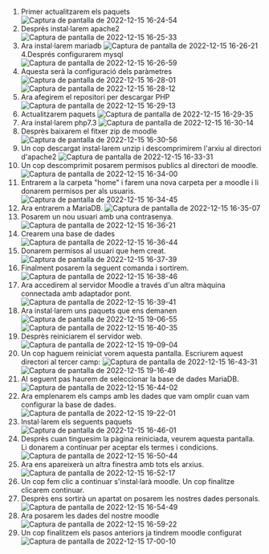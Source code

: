  1. Primer actualitzarem els paquets
![Captura de pantalla de 2022-12-15 16-24-54](https://user-images.githubusercontent.com/114162657/207912404-c768cb79-2077-4797-acc0-2038efda5762.png)
 2. Després instal·larem apache2
![Captura de pantalla de 2022-12-15 16-25-33](https://user-images.githubusercontent.com/114162657/207912758-a9b967a2-c821-4366-86e3-f907f1067d8b.png)
 3. Ara instal·larem mariadb
![Captura de pantalla de 2022-12-15 16-26-21](https://user-images.githubusercontent.com/114162657/207912938-395c2b3e-6cfa-4d85-8f0a-72a01aef0001.png)
 4.Després configurarem mysql
![Captura de pantalla de 2022-12-15 16-26-59](https://user-images.githubusercontent.com/114162657/207913296-5a24ad01-036a-4ccd-95eb-e53d0c63166f.png)
 5. Aquesta serà la configuració dels paràmetres
![Captura de pantalla de 2022-12-15 16-28-01](https://user-images.githubusercontent.com/114162657/207913446-c2cff94f-2f9b-492a-83cb-60795e8e8e4f.png)
![Captura de pantalla de 2022-12-15 16-28-12](https://user-images.githubusercontent.com/114162657/207913463-38081421-7fb6-470a-990b-6db352f4d1a1.png)
 6. Ara afegirem el repositori per descargar PHP
![Captura de pantalla de 2022-12-15 16-29-13](https://user-images.githubusercontent.com/114162657/207913803-53fc9d53-7dee-44ff-98f3-4ccd4bbc3430.png)
 7. Actualitzarem paquets
![Captura de pantalla de 2022-12-15 16-29-35](https://user-images.githubusercontent.com/114162657/207913919-96e940ee-5761-4709-a920-dbe9d060e03f.png)
 8. Ara instal·larem php7.3
![Captura de pantalla de 2022-12-15 16-30-14](https://user-images.githubusercontent.com/114162657/207914196-523f0718-c30c-4b71-95b1-6c513bda2d9c.png)
 9. Desprès baixarem el fitxer zip de moodle
![Captura de pantalla de 2022-12-15 16-30-56](https://user-images.githubusercontent.com/114162657/207914369-66774271-8271-4484-964f-d8638e07c7c1.png)
 10. Un cop descargat instal·larem unzip i descomprimirem l'arxiu al directori d'apache2
![Captura de pantalla de 2022-12-15 16-33-31](https://user-images.githubusercontent.com/114162657/207932884-f76038c6-a6c6-47c9-86a8-c13ee5984f1e.png)
 11. Un cop descomprimit posarem permisos publics al directori de moodle.
![Captura de pantalla de 2022-12-15 16-34-00](https://user-images.githubusercontent.com/114162657/207933522-96de2f68-4165-45f5-ade3-8d105792aff1.png)
 12. Entrarem a la carpeta "home" i farem una nova carpeta per a moodle i li donarem permisos per als usuaris.
![Captura de pantalla de 2022-12-15 16-34-45](https://user-images.githubusercontent.com/114162657/207933769-66e51b0c-bb9f-47fc-aeb0-aeb1a8a2b8d0.png)
 13. Ara entrarem a MariaDB.
![Captura de pantalla de 2022-12-15 16-35-07](https://user-images.githubusercontent.com/114162657/207934015-1dda44a5-c541-4abb-9358-b0af49d21e09.png)
 14. Posarem un nou usuari amb una contrasenya.
![Captura de pantalla de 2022-12-15 16-36-21](https://user-images.githubusercontent.com/114162657/207934217-2723d9e0-2fd4-4b30-aacf-14478b2b4f3b.png)
 15. Crearem una base de dades
![Captura de pantalla de 2022-12-15 16-36-44](https://user-images.githubusercontent.com/114162657/207934366-834b12dc-439b-40a5-b442-a223f453cd36.png)
 16. Donarem permisos al usuari que hem creat.
![Captura de pantalla de 2022-12-15 16-37-39](https://user-images.githubusercontent.com/114162657/207934582-7c9cc0c2-09ff-463f-9fc0-9eb65c379d29.png)
 17. Finalment posarem la seguent comanda i sortirem.
![Captura de pantalla de 2022-12-15 16-38-46](https://user-images.githubusercontent.com/114162657/207934725-5f3cf77a-d420-4591-99fa-b1c74a94b6f0.png)
 18. Ara accedirem al servidor Moodle a través d'un altra màquina connectada amb adaptador pont.
![Captura de pantalla de 2022-12-15 16-39-41](https://user-images.githubusercontent.com/114162657/207934960-353e5af2-ea40-4208-908f-7c24ad28db0a.png)
 19. Ara instal·larem uns paquets que ens demanen
![Captura de pantalla de 2022-12-15 19-06-55](https://user-images.githubusercontent.com/114162657/207935267-4384b08d-47a9-4764-b44d-042fda4a78cd.png)
![Captura de pantalla de 2022-12-15 16-40-35](https://user-images.githubusercontent.com/114162657/207935440-3ed35add-9434-4630-9ded-ed2a3b5e0fd1.png)
 20. Desprès reiniciarem el servidor web.
![Captura de pantalla de 2022-12-15 19-09-04](https://user-images.githubusercontent.com/114162657/207935610-68c38f82-602d-4d87-853e-e1eb32fac3bd.png)
 21. Un cop haguem reiniciat vorem aquesta pantalla. Escriurem aquest directori al tercer camp:
![Captura de pantalla de 2022-12-15 16-43-31](https://user-images.githubusercontent.com/114162657/207936834-9e6dc874-c67a-422e-b22a-868fd1c5fc2b.png)
![Captura de pantalla de 2022-12-15 19-16-49](https://user-images.githubusercontent.com/114162657/207936992-6d52b59a-e5eb-4f1a-80cd-73b3cee049f0.png)
 22. Al seguent pas haurem de seleccionar la base de dades MariaDB.
![Captura de pantalla de 2022-12-15 16-44-02](https://user-images.githubusercontent.com/114162657/207937463-e303ca39-e9ff-45ab-8421-d14faba2d76e.png)
 23. Ara emplenarem els camps amb les dades que vam omplir cuan vam configurar la base de dades.
![Captura de pantalla de 2022-12-15 19-22-01](https://user-images.githubusercontent.com/114162657/207937862-31b03fa5-20cf-4b7a-ab50-4dfb2c612588.png)
 24. Instal·larem els seguents paquets
![Captura de pantalla de 2022-12-15 16-46-01](https://user-images.githubusercontent.com/114162657/207938017-ab12e128-9ec8-4dcb-bfb8-9d19d81ff00e.png)
 25. Desprès cuan tinguesim la pàgina reiniciada, veurem aquesta pantalla. Li donarem a continuar per aceptar els termes i condicions.
![Captura de pantalla de 2022-12-15 16-50-44](https://user-images.githubusercontent.com/114162657/207938233-7efd2d79-2b35-40a0-8690-bc131118ba9b.png)
 26. Ara ens apareixerà un altra finestra amb tots els arxius.
![Captura de pantalla de 2022-12-15 16-52-17](https://user-images.githubusercontent.com/114162657/207938440-945e6dce-f5a6-4877-a88f-afd485126982.png)
 27. Un cop fem clic a continuar s'instal·larà moodle. Un cop finalitze clicarem continuar.
 28. Desprès ens sortirà un apartat on posarem les nostres dades personals.
![Captura de pantalla de 2022-12-15 16-54-49](https://user-images.githubusercontent.com/114162657/207939247-f599182b-ffe9-42ff-af21-267a9df92c34.png)
 29. Ara posarem les dades del nostre moodle
![Captura de pantalla de 2022-12-15 16-59-22](https://user-images.githubusercontent.com/114162657/207939397-463b2768-2a7c-42b8-a3b3-6ac25a7460fc.png)
 30. Un cop finalitzem els pasos anteriors ja tindrem moodle configurat
![Captura de pantalla de 2022-12-15 17-00-10](https://user-images.githubusercontent.com/114162657/207939568-936df852-082a-4382-a24b-98030689f3f9.png)

















